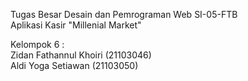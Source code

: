 Tugas Besar Desain dan Pemrograman Web SI-05-FTB <br>
Aplikasi Kasir "Millenial Market"<br>

Kelompok 6 :<br>
Zidan Fathannul Khoiri (21103046)<br>
Aldi Yoga Setiawan (21103050)
